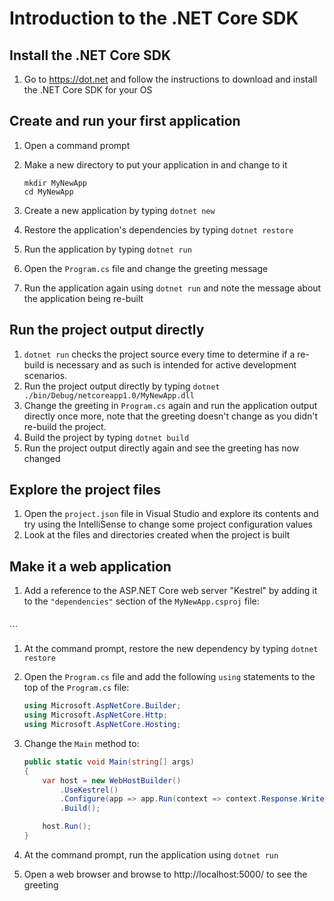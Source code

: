 # Introduction to the .NET Core SDK

## Install the .NET Core SDK
1. Go to https://dot.net and follow the instructions to download and install the .NET Core SDK for your OS

## Create and run your first application
1. Open a command prompt
1. Make a new directory to put your application in and change to it

   ```
   mkdir MyNewApp
   cd MyNewApp
   ```
1. Create a new application by typing `dotnet new`
1. Restore the application's dependencies by typing `dotnet restore`
1. Run the application by typing `dotnet run`
1. Open the `Program.cs` file and change the greeting message
1. Run the application again using `dotnet run` and note the message about the application being re-built

## Run the project output directly
1. `dotnet run` checks the project source every time to determine if a re-build is necessary and as such is intended for active development scenarios.
1. Run the project output directly by typing `dotnet ./bin/Debug/netcoreapp1.0/MyNewApp.dll`
1. Change the greeting in `Program.cs` again and run the application output directly once more, note that the greeting doesn't change as you didn't re-build the project.
1. Build the project by typing `dotnet build`
1. Run the project output directly again and see the greeting has now changed 

## Explore the project files
1. Open the `project.json` file in Visual Studio and explore its contents and try using the IntelliSense to change some project configuration values
1. Look at the files and directories created when the project is built

## Make it a web application
1. Add a reference to the ASP.NET Core web server "Kestrel" by adding it to the `"dependencies"` section of the `MyNewApp.csproj` file:
   
   ``` xml
  <ItemGroup>
    <PackageReference Include="Microsoft.NETCore.App" Version="1.0.1" />
    <PackageReference Include="Microsoft.AspNetCore.Server.Kestrel" Version="1.0.1" />
  </ItemGroup>
   ```

1. At the command prompt, restore the new dependency by typing `dotnet restore`
1. Open the `Program.cs` file and add the following `using` statements to the top of the `Program.cs` file:

   ``` c#
   using Microsoft.AspNetCore.Builder;
   using Microsoft.AspNetCore.Http;
   using Microsoft.AspNetCore.Hosting;
   ```
1. Change the `Main` method to:

   ``` c#
   public static void Main(string[] args)
   {
       var host = new WebHostBuilder()
           .UseKestrel()
           .Configure(app => app.Run(context => context.Response.WriteAsync("Hello World!")))
           .Build();

       host.Run();
   }
   ```
1. At the command prompt, run the application using `dotnet run`
1. Open a web browser and browse to http://localhost:5000/ to see the greeting
